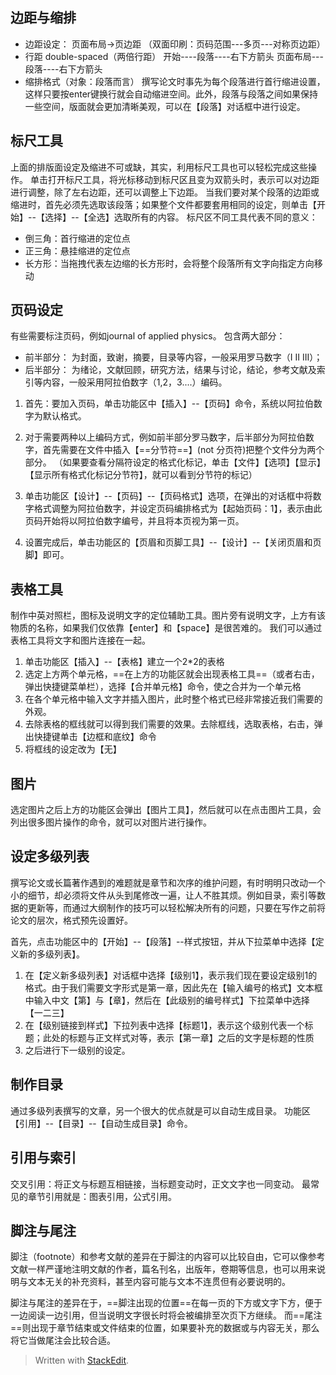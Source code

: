 ## 边距与缩排
- 边距设定：
页面布局->页边距
（双面印刷：页码范围---多页---对称页边距）
- 行距
double-spaced（两倍行距）
开始----段落----右下方箭头
页面布局---段落----右下方箭头
- 缩排格式（对象：段落而言）
撰写论文时事先为每个段落进行首行缩进设置，这样只要按enter键换行就会自动缩进空间。此外，段落与段落之间如果保持一些空间，版面就会更加清晰美观，可以在【段落】对话框中进行设定。

## 标尺工具
上面的排版面设定及缩进不可或缺，其实，利用标尺工具也可以轻松完成这些操作。
单击打开标尺工具，将光标移动到标尺区且变为双箭头时，表示可以对边距进行调整，除了左右边距，还可以调整上下边距。
当我们要对某个段落的边距或缩进时，首先必须先选取该段落；如果整个文件都要套用相同的设定，则单击【开始】--【选择】--【全选】选取所有的内容。
标尺区不同工具代表不同的意义：
- 倒三角：首行缩进的定位点
- 正三角：悬挂缩进的定位点
- 长方形：当拖拽代表左边缩的长方形时，会将整个段落所有文字向指定方向移动

## 页码设定
有些需要标注页码，例如journal of applied physics。
包含两大部分：
- 前半部分：
为封面，致谢，摘要，目录等内容，一般采用罗马数字（I II III）；
- 后半部分：
为绪论，文献回顾，研究方法，结果与讨论，结论，参考文献及索引等内容，一般采用阿拉伯数字（1,2，3....）编码。

1. 首先：要加入页码，单击功能区中【插入】--【页码】命令，系统以阿拉伯数字为默认格式。

2. 对于需要两种以上编码方式，例如前半部分罗马数字，后半部分为阿拉伯数字，首先需要在文件中插入【==分节符==】(not 分页符)把整个文件分为两个部分。
（如果要查看分隔符设定的格式化标记，单击【文件】【选项】【显示】【显示所有格式化标记分节符】，就可以看到分节符的标记）
3. 单击功能区【设计】--【页码】--【页码格式】选项，在弹出的对话框中将数字格式调整为阿拉伯数字，并设定页码编排格式为【起始页码：1】，表示由此页码开始将以阿拉伯数字编号，并且将本页视为第一页。

4. 设置完成后，单击功能区的【页眉和页脚工具】--【设计】--【关闭页眉和页脚】即可。
## 表格工具
制作中英对照栏，图标及说明文字的定位辅助工具。图片旁有说明文字，上方有该物质的名称，如果我们仅依靠【enter】和【space】是很苦难的。
我们可以通过表格工具将文字和图片连接在一起。
1. 单击功能区【插入】--【表格】建立一个2*2的表格
2. 选定上方两个单元格，==在上方的功能区就会出现表格工具==（或者右击，弹出快捷键菜单栏），选择【合并单元格】命令，使之合并为一个单元格
3. 在各个单元格中输入文字并插入图片，此时整个格式已经非常接近我们需要的外观。
4. 去除表格的框线就可以得到我们需要的效果。去除框线，选取表格，右击，弹出快捷键单击【边框和底纹】命令
5. 将框线的设定改为【无】
## 图片
选定图片之后上方的功能区会弹出【图片工具】，然后就可以在点击图片工具，会列出很多图片操作的命令，就可以对图片进行操作。
## 设定多级列表
撰写论文或长篇著作遇到的难题就是章节和次序的维护问题，有时明明只改动一个小的细节，却必须将文件从头到尾修改一遍，让人不胜其烦。例如目录，索引等数据的更新等，而通过大纲制作的技巧可以轻松解决所有的问题，只要在写作之前将论文的层次，格式预先设置好。

首先，点击功能区中的【开始】--【段落】--样式按钮，并从下拉菜单中选择【定义新的多级列表】。

1. 在【定义新多级列表】对话框中选择【级别1】，表示我们现在要设定级别1的格式。由于我们需要文字形式是第一章，因此先在【输入编号的格式】文本框中输入中文【第】与【章】，然后在【此级别的编号样式】下拉菜单中选择【一二三】
2. 在【级别链接到样式】下拉列表中选择【标题1】，表示这个级别代表一个标题；此处的标题与正文样式对等，表示【第一章】之后的文字是标题的性质
3. 之后进行下一级别的设定。

## 制作目录
通过多级列表撰写的文章，另一个很大的优点就是可以自动生成目录。
功能区【引用】--【目录】--【自动生成目录】命令。
## 引用与索引
交叉引用：将正文与标题互相链接，当标题变动时，正文文字也一同变动。
最常见的章节引用就是：图表引用，公式引用。
## 脚注与尾注
脚注（footnote）和参考文献的差异在于脚注的内容可以比较自由，它可以像参考文献一样严谨地注明文献的作者，篇名刊名，出版年，卷期等信息，也可以用来说明与文本无关的补充资料，甚至内容可能与文本不连贯但有必要说明的。

脚注与尾注的差异在于，==脚注出现的位置==在每一页的下方或文字下方，便于一边阅读一边引用，但当说明文字很长时将会被编排至次页下方继续。
而==尾注==则出现于章节结束或文件结束的位置，如果要补充的数据或与内容无关，那么将它当做尾注会比较合适。
> Written with [StackEdit](https://stackedit.io/).
<!--stackedit_data:
eyJoaXN0b3J5IjpbNjA1ODkwMjI1XX0=
-->